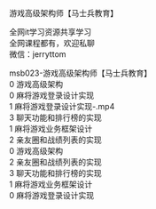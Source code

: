 游戏高级架构师【马士兵教育】

全网it学习资源共享学习<br>全网课程都有，欢迎私聊<br>微信：jerryttom<br>

msb023-游戏高级架构师【马士兵教育】<br> 0 游戏高级架构<br> 0 麻将游戏登录设计实现<br> 1 麻将游戏登录设计实现-.mp4<br> 3 聊天功能和排行榜的实现<br> 1 麻将游戏业务框架设计<br> 2 亲友圈和战绩列表的实现<br> 0 游戏高级架构<br> 2 亲友圈和战绩列表的实现<br> 3 聊天功能和排行榜的实现<br> 1 麻将游戏业务框架设计<br> 0 麻将游戏登录设计实现